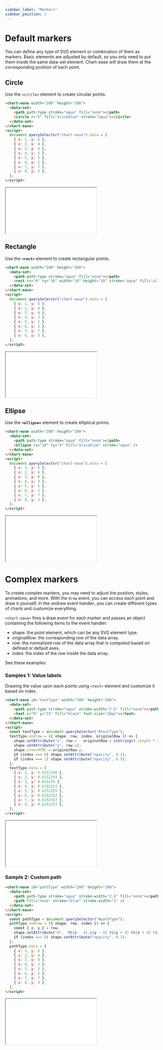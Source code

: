 ```yaml
---
sidebar_label: "Markers"
sidebar_position: 2
---
```


# Default markers

You can define any type of SVG element or combination of them as markers. Basic elements are adjusted by default, so you only need to put them inside the same data-set element. Chart-ease will draw them at the corresponding position of each point.

## Circle

Use the `<circle>` element to create circular points.

```html
<chart-ease width="200" height="200">
  <data-set>
    <path path-type stroke="aqua" fill="none"></path>
    <circle r="5" fill="aliceblue" stroke="aqua"></circle>
  </data-set>
</chart-ease>
<script>
  document.querySelector("chart-ease").data = [
    { x: 1, y: 6 },
    { x: 2, y: 4 },
    { x: 3, y: 0 },
    { x: 4, y: 3 },
    { x: 5, y: 5 },
    { x: 6, y: 2 },
    { x: 7, y: 7 },
    { x: 8, y: 3 },
  ];
</script>
```

<iframe src="/samples/markers/circle.html" style={{ width: '250px', height: '250px' }}></iframe>

## Rectangle

Use the **`<rect>`** element to create rectangular points.

```html
<chart-ease width="200" height="200">
  <data-set>
    <path path-type stroke="aqua" fill="none"></path>
    <rect rx="0" ry="10" width="10" height="10" stroke="aqua" fill="aliceblue" />
  </data-set>
</chart-ease>
<script>
  document.querySelector("chart-ease").data = [
    { x: 1, y: 6 },
    { x: 2, y: 4 },
    { x: 3, y: 0 },
    { x: 4, y: 3 },
    { x: 5, y: 5 },
    { x: 6, y: 2 },
    { x: 7, y: 7 },
    { x: 8, y: 3 },
  ];
</script>
```

<iframe src="/samples/markers/rectangle.html" style={{ width: '250px', height: '250px' }}></iframe>

## Ellipse

Use the **`<ellipse>`** element to create elliptical points.

```html
<chart-ease width="200" height="200">
  <data-set>
    <path path-type stroke="aqua" fill="none"></path>
    <ellipse rx="10" ry="4" fill="aliceblue" stroke="aqua" />
  </data-set>
</chart-ease>
<script>
  document.querySelector("chart-ease").data = [
    { x: 1, y: 6 },
    { x: 2, y: 4 },
    { x: 3, y: 0 },
    { x: 4, y: 3 },
    { x: 5, y: 5 },
    { x: 6, y: 2 },
    { x: 7, y: 7 },
    { x: 8, y: 3 },
  ];
</script>
```

<iframe src="/samples/markers/ellipse.html" style={{ width: '250px', height: '250px' }}></iframe>

# Complex markers

To create complex markers, you may need to adjust the position, styles, animations, and more. With the `draw` event, you can access each point and draw it yourself. In the ondraw event handler, you can create different types of charts and customize everything.

`<chart-ease>` fires a draw event for each marker and passes an object containing the following items to the event handler:

- shape: the point element, which can be any SVG element type.
- originalRow: the corresponding row of the data array.
- row: the normalized row of the data array that is computed based on defined or default axes.
- index: the index of the row inside the data array.

See these examples:

### Samples 1: Value labels

Drawing the value upon each points using `<text>` element and customize it based on index.

```html
<chart-ease id="textType" width="200" height="200">
  <data-set>
    <path path-type stroke="aqua" stroke-width="2.5" fill="none"></path>
    <text x="0" y="15" fill="black" font-size="10px"></text>
  </data-set>
</chart-ease>
<script>
  const textType = document.querySelector("#textType");
  textType.ondraw = ({ shape, row, index, originalRow }) => {
    shape.setAttribute("x", row.x - originalRow.y.toString().length * 2.5);
    shape.setAttribute("y", row.y);
    shape.innerHTML = originalRow.y;
    if (index === 0) shape.setAttribute("opacity", 0.1);
    if (index === 1) shape.setAttribute("opacity", 0.5);
  };
  textType.data = [
    { x: 1, y: 0.6152156 },
    { x: 2, y: 0.6152154 },
    { x: 3, y: 0.615215 },
    { x: 4, y: 0.6152153 },
    { x: 5, y: 0.6152155 },
    { x: 6, y: 0.6152152 },
    { x: 7, y: 0.6152157 },
    { x: 8, y: 0.6152153 },
  ];
</script>
```

<iframe src="/samples/ondraw/labels.html" style={{ width: '250px', height: '250px' }}></iframe>

### Sample 2: Custom path

```html
<chart-ease id="pathType" width="200" height="200">
  <data-set>
    <path path-type stroke="aqua" stroke-width="2.5" fill="none"></path>
    <path fill="none" stroke="blue" stroke-width="2" />
  </data-set>
</chart-ease>
<script>
  const pathType = document.querySelector("#pathType");
  pathType.ondraw = ({ shape, row, index }) => {
    const { x, y } = row;
    shape.setAttribute("d", `M${x - 4},${y - 4} V${y + 4} H${x + 4} V${y - 4} H${x - 4}`);
    if (index === 0) shape.setAttribute("opacity", 0.1);
  };
  pathType.data = [
    { x: 1, y: 6 },
    { x: 2, y: 4 },
    { x: 3, y: 0 },
    { x: 4, y: 3 },
    { x: 5, y: 5 },
    { x: 6, y: 2 },
    { x: 7, y: 7 },
    { x: 8, y: 3 },
  ];
</script>
```

<iframe src="/samples/ondraw/custom-path.html" style={{ width: '250px', height: '250px' }}></iframe>
